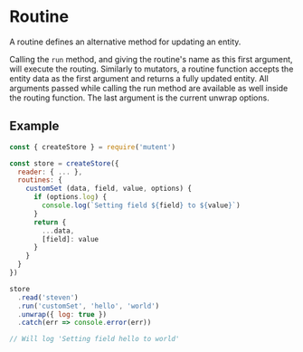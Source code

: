 # Routine

A routine defines an alternative method for updating an entity.

Calling the `run` method, and giving the routine's name as this first argument, will execute the routing. Similarly to mutators, a routine function accepts the entity data as the first argument and returns a fully updated entity. All arguments passed while calling the run method are available as well inside the routing function. The last argument is the current unwrap options.

## Example

```javascript
const { createStore } = require('mutent')

const store = createStore({
  reader: { ... },
  routines: {
    customSet (data, field, value, options) {
      if (options.log) {
        console.log(`Setting field ${field} to ${value}`)
      }
      return {
        ...data,
        [field]: value
      }
    }
  }
})

store
  .read('steven')
  .run('customSet', 'hello', 'world')
  .unwrap({ log: true })
  .catch(err => console.error(err))

// Will log 'Setting field hello to world'
```
